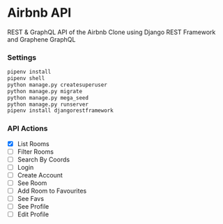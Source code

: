 # Airbnb API

REST & GraphQL API of the Airbnb Clone using Django REST Framework and Graphene GraphQL

### Settings

```bash
pipenv install
pipenv shell
python manage.py createsuperuser
python manage.py migrate
python manage.py mega_seed
python manage.py runserver
pipenv install djangorestframework
```

### API Actions

- [x] List Rooms
- [ ] Filter Rooms
- [ ] Search By Coords
- [ ] Login
- [ ] Create Account
- [ ] See Room
- [ ] Add Room to Favourites
- [ ] See Favs
- [ ] See Profile
- [ ] Edit Profile
